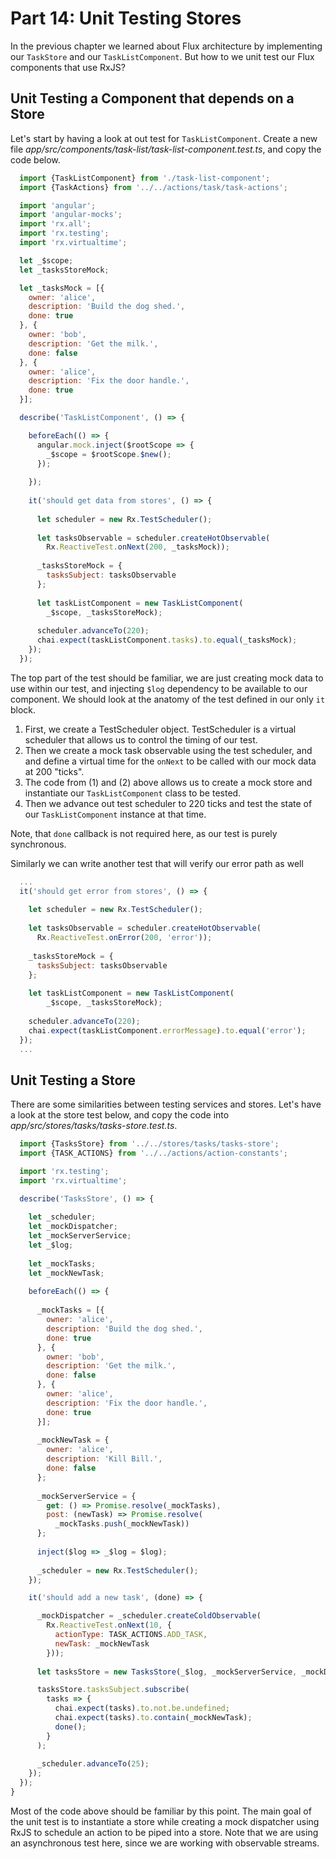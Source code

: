 # Part 14: Unit Testing Stores

In the previous chapter we learned about Flux architecture by implementing our `TaskStore` and our `TaskListComponent`. But how to we unit test our Flux components that use RxJS?

## Unit Testing a Component that depends on a Store

Let's start by having a look at out test for `TaskListComponent`. Create a new file *app/src/components/task-list/task-list-component.test.ts*, and copy the code below.

```javascript
  import {TaskListComponent} from './task-list-component';
  import {TaskActions} from '../../actions/task/task-actions';

  import 'angular';
  import 'angular-mocks';
  import 'rx.all';
  import 'rx.testing';
  import 'rx.virtualtime';

  let _$scope;
  let _tasksStoreMock;

  let _tasksMock = [{
    owner: 'alice',
    description: 'Build the dog shed.',
    done: true
  }, {
    owner: 'bob',
    description: 'Get the milk.',
    done: false
  }, {
    owner: 'alice',
    description: 'Fix the door handle.',
    done: true
  }];

  describe('TaskListComponent', () => {

    beforeEach(() => { 
      angular.mock.inject($rootScope => {
        _$scope = $rootScope.$new();
      });
      
    });
    
    it('should get data from stores', () => {
      
      let scheduler = new Rx.TestScheduler();
        
      let tasksObservable = scheduler.createHotObservable(
        Rx.ReactiveTest.onNext(200, _tasksMock));   
      
      _tasksStoreMock = {
        tasksSubject: tasksObservable
      };
      
      let taskListComponent = new TaskListComponent(
        _$scope, _tasksStoreMock);
      
      scheduler.advanceTo(220);
      chai.expect(taskListComponent.tasks).to.equal(_tasksMock);
    });
  });
```

The top part of the test should be familiar, we are just creating mock data to use within our test, and injecting `$log` dependency to be available to our component. We should look at the anatomy of the test defined in our only `it` block.

1. First, we create a TestScheduler object. TestScheduler is a virtual scheduler that allows us to control the timing of our test. 
2. Then we create a mock task observable using the test scheduler, and and define a virtual time for the `onNext` to be called with our mock data at 200 "ticks".
3. The code from (1) and (2) above allows us to create a mock store and instantiate our `TaskListComponent` class to be tested.
4. Then we advance out test scheduler to 220 ticks and test the state of our `TaskListComponent` instance at that time.

Note, that `done` callback is not required here, as our test is purely synchronous. 

Similarly we can write another test that will verify our error path as well

```javascript
  ...
  it('should get error from stores', () => {
    
    let scheduler = new Rx.TestScheduler();
      
    let tasksObservable = scheduler.createHotObservable(
      Rx.ReactiveTest.onError(200, 'error'));
    
    _tasksStoreMock = {
      tasksSubject: tasksObservable
    };
    
    let taskListComponent = new TaskListComponent(
        _$scope, _tasksStoreMock);
    
    scheduler.advanceTo(220);
    chai.expect(taskListComponent.errorMessage).to.equal('error');
  });
  ...
```

## Unit Testing a Store

There are some similarities between testing services and stores. Let's have a look at the store test below, and copy the code into *app/src/stores/tasks/tasks-store.test.ts*.

```javascript
  import {TasksStore} from '../../stores/tasks/tasks-store';
  import {TASK_ACTIONS} from '../../actions/action-constants';

  import 'rx.testing';
  import 'rx.virtualtime';

  describe('TasksStore', () => {
    
    let _scheduler;
    let _mockDispatcher;
    let _mockServerService;
    let _$log;
    
    let _mockTasks;
    let _mockNewTask;
    
    beforeEach(() => {
      
      _mockTasks = [{
        owner: 'alice',
        description: 'Build the dog shed.',
        done: true
      }, {
        owner: 'bob',
        description: 'Get the milk.',
        done: false
      }, {
        owner: 'alice',
        description: 'Fix the door handle.',
        done: true
      }];
      
      _mockNewTask = {
        owner: 'alice',
        description: 'Kill Bill.',
        done: false
      };
      
      _mockServerService = {
        get: () => Promise.resolve(_mockTasks),
        post: (newTask) => Promise.resolve(
          _mockTasks.push(_mockNewTask))
      };
      
      inject($log => _$log = $log);
      
      _scheduler = new Rx.TestScheduler();
    });

    it('should add a new task', (done) => {

      _mockDispatcher = _scheduler.createColdObservable(
        Rx.ReactiveTest.onNext(10, {
          actionType: TASK_ACTIONS.ADD_TASK,
          newTask: _mockNewTask
        }));
      
      let tasksStore = new TasksStore(_$log, _mockServerService, _mockDispatcher);

      tasksStore.tasksSubject.subscribe(
        tasks => {
          chai.expect(tasks).to.not.be.undefined;
          chai.expect(tasks).to.contain(_mockNewTask);
          done();
        }
      );
      
      _scheduler.advanceTo(25);
    });
  });
}

```

Most of the code above should be familiar by this point. The main goal of the unit test is to instantiate a store while creating a mock dispatcher using RxJS to schedule an action to be piped into a store. Note that we are using an asynchronous test here, since we are working with observable streams.